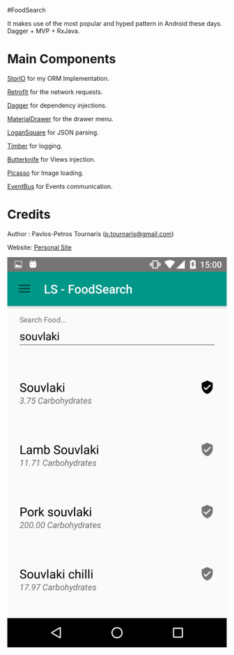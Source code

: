 #FoodSearch

It makes use of the most popular and hyped pattern in Android these days. Dagger + MVP + RxJava. 

Main Components
===============
[StorIO](https://github.com/pushtorefresh/storio) for my ORM Implementation.

[Retrofit](https://github.com/square/retrofit) for the network requests.

[Dagger](http://google.github.io/dagger/) for dependency injections.

[MaterialDrawer](https://github.com/mikepenz/MaterialDrawer) for the drawer menu.

[LoganSquare](https://github.com/bluelinelabs/LoganSquare) for JSON parsing.

[Timber](https://github.com/JakeWharton/timber) for logging.

[Butterknife](https://github.com/JakeWharton/butterknife) for Views injection.

[Picasso](https://github.com/square/picasso) for Image loading.

[EventBus](https://github.com/greenrobot/EventBus) for Events communication.


Credits
=======
Author : Pavlos-Petros Tournaris (p.tournaris@gmail.com)

Website: [Personal Site](http://pavlospt.com)

![LS-FoodSearch](/screens/1.png)
